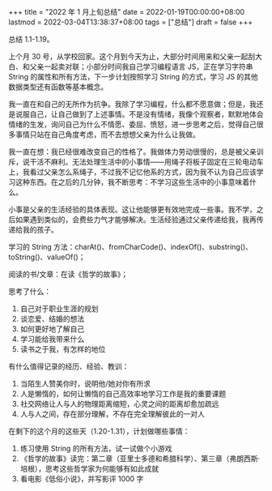 +++
title = "2022 年 1 月上旬总结"
date = 2022-01-19T00:00:00+08:00
lastmod = 2022-03-04T13:38:37+08:00
tags = ["总结"]
draft = false
+++

总结 1.1-1.19。

上个月 30 号，从学校回家。这个月到今天为止，大部分时间用来和父亲一起刮大白、和父亲一起卖对联；小部分时间我自己学习编程语言 JS，正在学习字符串 String 的属性和所有方法，下一步计划按照学习 String 的方式，学习 JS 的其他数据类型还有函数等基本概念。

我一直在和自己的无所作为抗争。我除了学习编程，什么都不愿意做；但是，我还是说服自己，让自己做到了上述事情。不是没有情绪，我像个观察者，默默地体会情绪的生发，询问自己为什么不情愿、委屈、愤怒，进一步思考之后，觉得自己很多事情只站在自己角度考虑，而不去想想父亲为什么让我做。

我一直在想：我已经很难改变自己的性格了。我做体力劳动很慢的，总是被父亲训斥，说干活不麻利。无法处理生活中的小事情——用绳子将板子固定在三轮电动车上，我看过父亲怎么系绳子，不过我不记忆他系的方式，因为我不认为自己应该学习这种东西。在之后的几分钟，我不断思考：不学习这些生活中的小事意味着什么。

小事是父亲的生活经验的具体表现。这让他能够更有效地完成一些事。我不学，之后如果遇到类似的，会费些力气才能够解决。生活经验通过父亲传递给我，我再传递给我的孩子。

学习的 String 方法：charAt()、fromCharCode()、indexOf()、substring()、toString()、valueOf()；

阅读的书/文章：在读《哲学的故事》；

思考了什么：

1.  自己对于职业生涯的规划
2.  谈恋爱、结婚的想法
3.  如何更好地了解自己
4.  学习能给我带来什么
5.  读书之于我，有怎样的地位

有什么值得记录的经历、经验、教训：

1.  当陌生人赞美你时，说明他/她对你有所求
2.  人是懒惰的，如何让懒惰的自己高效率地学习工作是我的重要课题
3.  社交网络让人与人的物理距离缩短，心灵之间的距离却愈加疏远
4.  人与人之间，存在部分理解，不存在完全理解彼此的一对人

在剩下的这个月的这些天（1.20-1.31），计划做哪些事情：

1.  练习使用 String 的所有方法，试一试做个小游戏
2.  《哲学的故事》读完：第二章（亚里士多德和希腊科学）、第三章（弗朗西斯·培根），思考这些哲学家为何能够有如此成就
3.  看电影《低俗小说》，并写影评 1000 字